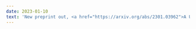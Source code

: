 ```yaml
---
date: 2023-01-10
text: 'New preprint out, <a href="https://arxiv.org/abs/2301.03962">A Unified Theory of Diversity in Ensemble Learning</a>.'
---
```

